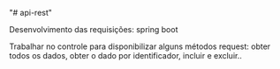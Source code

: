 "# api-rest" 

Desenvolvimento das requisições: spring boot

Trabalhar no controle para disponibilizar alguns métodos request: obter todos os dados, obter o dado por identificador, incluir e excluir..

